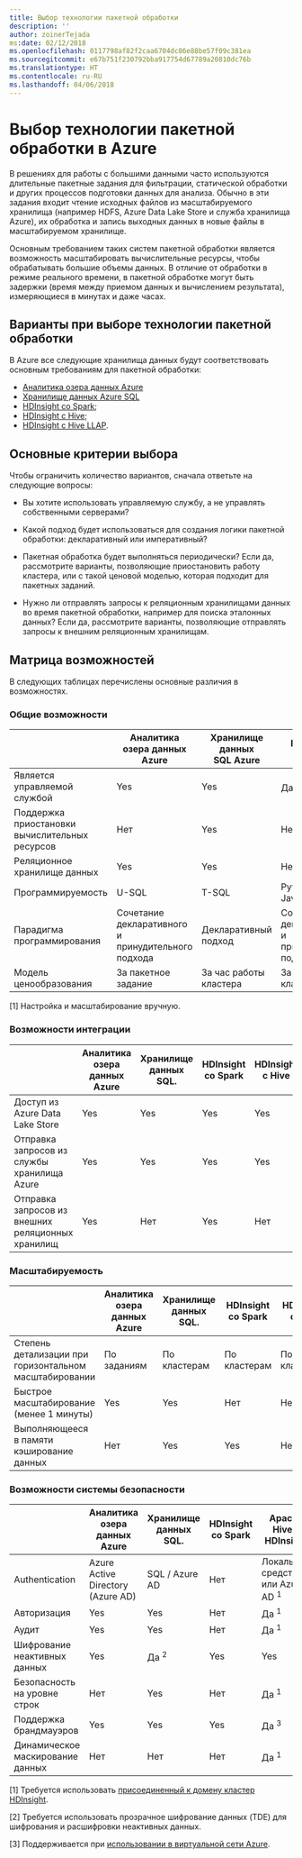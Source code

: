 ```yaml
---
title: Выбор технологии пакетной обработки
description: ''
author: zoinerTejada
ms:date: 02/12/2018
ms.openlocfilehash: 0117798af82f2caa6704dc86e88be57f09c381ea
ms.sourcegitcommit: e67b751f230792bba917754d67789a20810dc76b
ms.translationtype: HT
ms.contentlocale: ru-RU
ms.lasthandoff: 04/06/2018
---
```

# <a name="choosing-a-batch-processing-technology-in-azure"></a>Выбор технологии пакетной обработки в Azure

В решениях для работы с большими данными часто используются длительные пакетные задания для фильтрации, статической обработки и других процессов подготовки данных для анализа. Обычно в эти задания входит чтение исходных файлов из масштабируемого хранилища (например HDFS, Azure Data Lake Store и служба хранилища Azure), их обработка и запись выходных данных в новые файлы в масштабируемом хранилище. 

Основным требованием таких систем пакетной обработки является возможность масштабировать вычислительные ресурсы, чтобы обрабатывать большие объемы данных. В отличие от обработки в режиме реального времени, в пакетной обработке могут быть задержки (время между приемом данных и вычислением результата), измеряющиеся в минутах и даже часах.

## <a name="what-are-your-options-when-choosing-a-batch-processing-technology"></a>Варианты при выборе технологии пакетной обработки

В Azure все следующие хранилища данных будут соответствовать основным требованиям для пакетной обработки:

- [Аналитика озера данных Azure](/azure/data-lake-analytics/)
- [Хранилище данных Azure SQL](/azure/sql-data-warehouse/sql-data-warehouse-overview-what-is)
- [HDInsight со Spark](/azure/hdinsight/spark/apache-spark-overview);
- [HDInsight с Hive](/azure/hdinsight/hadoop/hdinsight-use-hive);
- [HDInsight с Hive LLAP](/azure/hdinsight/interactive-query/apache-interactive-query-get-started).

## <a name="key-selection-criteria"></a>Основные критерии выбора

Чтобы ограничить количество вариантов, сначала ответьте на следующие вопросы:

- Вы хотите использовать управляемую службу, а не управлять собственными серверами?

- Какой подход будет использоваться для создания логики пакетной обработки: декларативный или императивный?

- Пакетная обработка будет выполняться периодически? Если да, рассмотрите варианты, позволяющие приостановить работу кластера, или с такой ценовой моделью, которая подходит для пакетных заданий.

- Нужно ли отправлять запросы к реляционным хранилищами данных во время пакетной обработки, например для поиска эталонных данных? Если да, рассмотрите варианты, позволяющие отправлять запросы к внешним реляционным хранилищам.

## <a name="capability-matrix"></a>Матрица возможностей

В следующих таблицах перечислены основные различия в возможностях. 

### <a name="general-capabilities"></a>Общие возможности

| | Аналитика озера данных Azure | Хранилище данных SQL Azure | HDInsight со Spark | HDInsight с Hive | HDInsight с Hive LLAP |
| --- | --- | --- | --- | --- | --- |
| Является управляемой службой | Yes | Yes | Да <sup>1</sup> | Да <sup>1</sup> | Да <sup>1</sup> |
| Поддержка приостановки вычислительных ресурсов | Нет  | Yes | Нет  | Нет  | Нет  |
| Реляционное хранилище данных | Yes | Yes | Нет  | Нет  | Нет  |
| Программируемость | U-SQL | T-SQL | Python, Scala, Java, R | HiveQL | HiveQL |
| Парадигма программирования | Сочетание декларативного и принудительного подхода  | Декларативный подход | Сочетание декларативного и принудительного подхода | Декларативный подход | Декларативный подход | 
| Модель ценообразования | За пакетное задание | За час работы кластера | За час работы кластера | За час работы кластера | За час работы кластера |  

[1] Настройка и масштабирование вручную.

### <a name="integration-capabilities"></a>Возможности интеграции

| | Аналитика озера данных Azure | Хранилище данных SQL. | HDInsight со Spark | HDInsight с Hive | HDInsight с Hive LLAP |
| --- | --- | --- | --- | --- | --- |
| Доступ из Azure Data Lake Store | Yes | Yes | Yes | Yes | Yes |
| Отправка запросов из службы хранилища Azure | Yes | Yes | Yes | Yes | Yes |
| Отправка запросов из внешних реляционных хранилищ | Yes | Нет  | Yes | Нет  | Нет  |

### <a name="scalability-capabilities"></a>Масштабируемость

| | Аналитика озера данных Azure | Хранилище данных SQL. | HDInsight со Spark | HDInsight с Hive | HDInsight с Hive LLAP |
| --- | --- | --- | --- | --- | --- |
| Степень детализации при горизонтальном масштабировании  | По заданиям | По кластерам | По кластерам | По кластерам | По кластерам |
| Быстрое масштабирование (менее 1 минуты) | Yes | Yes | Нет  | Нет  | Нет  |
| Выполняющееся в памяти кэширование данных | Нет  | Yes | Yes | Нет  | Yes | 

### <a name="security-capabilities"></a>Возможности системы безопасности

| | Аналитика озера данных Azure | Хранилище данных SQL. | HDInsight со Spark | Apache Hive в HDInsight | Hive LLAP в HDInsight |
| --- | --- | --- | --- | --- | --- |
| Authentication  | Azure Active Directory (Azure AD) | SQL / Azure AD | Нет  | Локальные средства или Azure AD <sup>1</sup> | Локальные средства или Azure AD <sup>1</sup> |
| Авторизация  | Yes | Yes| Нет  | Да <sup>1</sup> | Да <sup>1</sup> |
| Аудит  | Yes | Yes | Нет  | Да <sup>1</sup> | Да <sup>1</sup> |
| Шифрование неактивных данных | Yes| Да <sup>2</sup> | Yes | Yes | Yes |
| Безопасность на уровне строк | Нет  | Yes | Нет  | Да <sup>1</sup> | Да <sup>1</sup> |
| Поддержка брандмауэров | Yes | Yes | Yes | Да <sup>3</sup> | Да <sup>3</sup> |
| Динамическое маскирование данных | Нет  | Нет  | Нет  | Да <sup>1</sup> | Да <sup>1</sup> |

[1] Требуется использовать [присоединенный к домену кластер HDInsight](/azure/hdinsight/domain-joined/apache-domain-joined-introduction).

[2] Требуется использовать прозрачное шифрование данных (TDE) для шифрования и расшифровки неактивных данных.

[3] Поддерживается при [использовании в виртуальной сети Azure](/azure/hdinsight/hdinsight-extend-hadoop-virtual-network).
